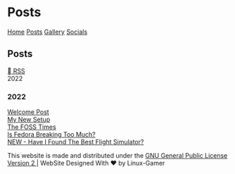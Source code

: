 <html>
<head>
<title>Linux-Gamer - Posts</title>
<link href="style.css" rel="stylesheet" type="text/css" />
<link rel="shortcut icon" href="assets/logo.ico">
<link rel="alternate" type="application/rss+xml" title="Linux Gamer - Posts" href="https://linuxgamer.github.io/rss.xml" />
</head>
<body>
<h1>Posts</h1>
<a href="https://linuxgamer.github.io">Home</a> <a href="posts">Posts</a> <a href="gallery">Gallery</a> <a href="socials">Socials</a> 
<h2>Posts</h2>
<a href="https://linuxgamer.github.io/feed/feed.xml"> RSS</a>
<br>
2022
<br>
<h3>2022</h3>
<a href="/content/posts/welcome-post">Welcome Post</a>
<br>
<a href="/content/posts/my-new-setup">My New Setup</a>
<br>
<a href="/content/posts/foss-times">The FOSS Times</a>
<br>
<a href="/content/posts/fedora-broken">Is Fedora Breaking Too Much?</a>
<br>
<a href="/content/posts/best-flightsim">NEW - Have I Found The Best Flight Simulator?</a>

</body>
    <footer class="pt-4 my-md-5 pt-md-5 border-top">
      <p class="text-center">This website is made and distributed under the 
      <a href="https://github.com/linuxgamer/linuxgamer.github.io/LICENSE.txt">GNU General Public License Version 2 </a>
      | WebSite Designed With ❤️ by Linux-Gamer</p>
    </footer>
</html>

